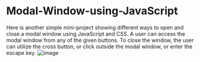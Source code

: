 # Modal-Window-using-JavaScript
Here is another simple mini-project showing different ways to open and close a modal window using JavaScript and CSS. A user can access the modal window from any of the given buttons. To close the window, the user can utilize the cross button, or click outside the modal window, or enter the escape key.
![image](https://github.com/talha-farhan/Modal-Window-using-JavaScript/assets/128322158/c116993d-a439-424c-9e5a-6b181ddc2e6f)
